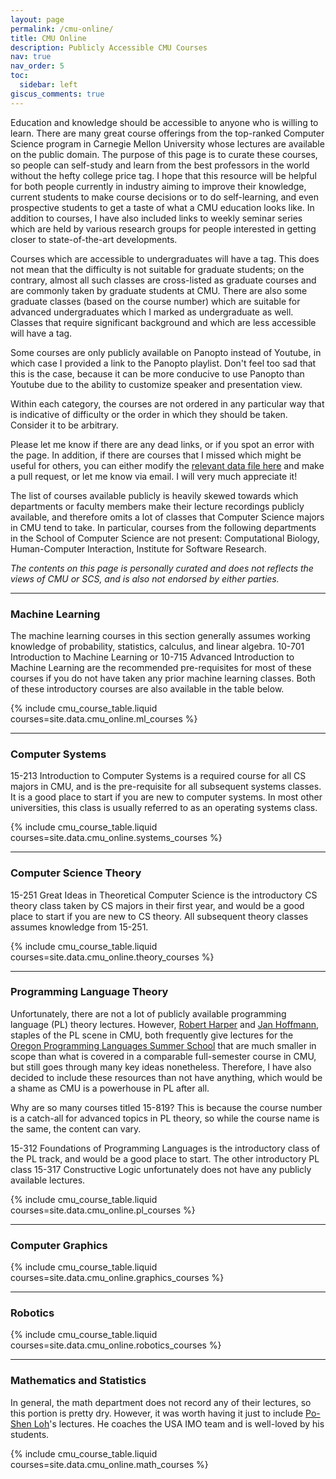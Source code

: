 ```yaml
---
layout: page
permalink: /cmu-online/
title: CMU Online
description: Publicly Accessible CMU Courses
nav: true
nav_order: 5
toc:
  sidebar: left
giscus_comments: true
---
```

Education and knowledge should be accessible to anyone who is willing to learn.
There are many great course offerings from the top-ranked Computer Science
program in Carnegie Mellon University whose lectures are available on the public
domain. The purpose of this page is to curate these courses, so people can self-study and learn
from the best professors in the world without the hefty college price tag.
I hope that this resource will be helpful for both people currently in industry
aiming to improve their knowledge, current students to make course decisions
or to do self-learning, and even prospective students to get a taste of what
a CMU education looks like. In addition to courses, I have also included links
to weekly seminar series which are held by various research groups
for people interested in getting closer to state-of-the-art developments.

Courses which are accessible to undergraduates will have a
<span class="badge rounded-pill undergraduate"> </span> tag.
This does not mean that the difficulty is not suitable for graduate students;
on the contrary, almost all such classes are cross-listed as graduate courses
and are commonly taken by graduate students at CMU. There are also some
graduate classes (based on the course number) which are suitable for advanced
undergraduates which I marked as undergraduate as well.
Classes that require significant background and which are less accessible will
have a <span class="badge rounded-pill graduate"> </span> tag.

Some courses are only publicly available on Panopto instead of Youtube, in which
case I provided a link to the Panopto playlist. Don't feel too sad that this is
the case, because it can be more conducive to use Panopto than Youtube due to
the ability to customize speaker and presentation view.

Within each category, the courses are not ordered in any particular
way that is indicative of difficulty or the order in which they
should be taken. Consider it to be arbitrary.

Please let me know if there are any dead links, or if you spot an error with the
page. In addition, if there are courses that I missed which might be useful for
others, you can either modify the [relevant data file
here](https://github.com/fanpu/website/blob/master/_data/cmu_online.yml) and
make a pull request, or let me know via email. I will very much appreciate it!

The list of courses available publicly is heavily skewed towards which
departments or faculty members make their lecture recordings publicly available,
and therefore omits a lot of classes that Computer Science majors in CMU tend to
take. In particular, courses from the following departments in the School of
Computer Science are not present: Computational Biology, Human-Computer
Interaction, Institute for Software Research.

*The contents on this page is personally curated and does not reflects the views of CMU or SCS, and is also not endorsed by either parties.*

---

### Machine Learning
The machine learning courses in this section generally assumes working knowledge
of probability, statistics, calculus, and linear algebra. 
10-701 Introduction to Machine Learning or 10-715 Advanced Introduction to
Machine Learning are the recommended pre-requisites
for most of these courses if you do not have taken any prior machine learning classes.
Both of these introductory courses are also available in the table below.

{% include cmu_course_table.liquid courses=site.data.cmu_online.ml_courses %}

---

### Computer Systems
15-213 Introduction to Computer Systems is a required course for all CS majors in CMU,
and is the pre-requisite for all subsequent systems classes. It is a good place to start
if you are new to computer systems. In most other universities, this class is usually
referred to as an operating systems class.

{% include cmu_course_table.liquid courses=site.data.cmu_online.systems_courses %}

---

### Computer Science Theory
15-251 Great Ideas in Theoretical Computer Science is the introductory CS theory
class taken by CS majors in their first year, and would be a good place to start
if you are new to CS theory. All subsequent theory classes assumes knowledge from
15-251.

{% include cmu_course_table.liquid courses=site.data.cmu_online.theory_courses %}

---

### Programming Language Theory
Unfortunately, there are not a lot of publicly available programming language
(PL) theory lectures. However, [Robert Harper](http://www.cs.cmu.edu/~rwh/) and
[Jan Hoffmann](https://www.cs.cmu.edu/~janh/), staples of the PL scene in CMU,
both frequently give lectures for the [Oregon Programming Languages Summer
School](https://www.cs.uoregon.edu/research/summerschool/) that are much smaller
in scope than what is covered in a comparable full-semester course in CMU, but
still goes through many key ideas nonetheless.  Therefore, I have also decided
to include these resources than not have anything, which would be a shame as
CMU is a powerhouse in PL after all.

Why are so many courses titled 15-819? This is because the course number
is a catch-all for advanced topics in PL theory, so while the course name
is the same, the content can vary.

15-312 Foundations of Programming Languages is the introductory class
of the PL track, and would be a good place to start. The other introductory PL
class 15-317 Constructive Logic unfortunately does not have any publicly
available lectures.

{% include cmu_course_table.liquid courses=site.data.cmu_online.pl_courses %}

---

### Computer Graphics
{% include cmu_course_table.liquid courses=site.data.cmu_online.graphics_courses %}

---

### Robotics
{% include cmu_course_table.liquid courses=site.data.cmu_online.robotics_courses %}

---
### Mathematics and Statistics
In general, the math department does not record any of their lectures, so
this portion is pretty dry. However, it was worth having it just
to include [Po-Shen Loh](https://www.poshenloh.com/)'s lectures.
He coaches the USA IMO team and is well-loved by his students.

{% include cmu_course_table.liquid courses=site.data.cmu_online.math_courses %}